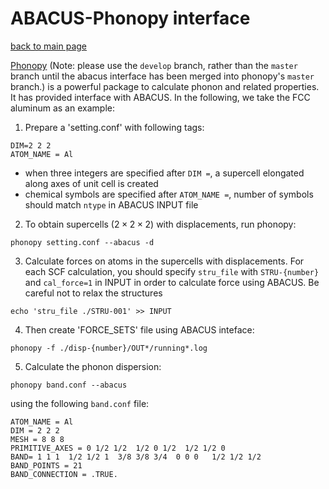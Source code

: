 # ABACUS-Phonopy interface

[back to main page](../../README.md)


[Phonopy](https://github.com/phonopy/phonopy) (Note: please use the `develop` branch, rather than the `master` branch until the abacus interface has been merged into phonopy's `master` branch.) is a powerful package to calculate phonon and related properties. It has provided interface with ABACUS. In the following, we take the FCC aluminum as an example:


1. Prepare a 'setting.conf' with following tags:
```
DIM=2 2 2
ATOM_NAME = Al    
```
- when three integers are specified after `DIM =`, a supercell elongated along axes of unit cell is created
- chemical symbols are specified after `ATOM_NAME =`, number of symbols should match `ntype` in ABACUS INPUT file

2. To obtain supercells ($2\times 2\times 2$) with displacements, run phonopy:
```
phonopy setting.conf --abacus -d
```
3. Calculate forces on atoms in the supercells with displacements. For each SCF calculation, you should specify `stru_file` with `STRU-{number}` and `cal_force=1` in INPUT in order to calculate force using ABACUS. Be careful not to relax the structures
```
echo 'stru_file ./STRU-001' >> INPUT
```
4. Then create 'FORCE_SETS' file using ABACUS inteface:
```
phonopy -f ./disp-{number}/OUT*/running*.log
```
5. Calculate the phonon dispersion:
```
phonopy band.conf --abacus
```
using the following `band.conf` file:
```
ATOM_NAME = Al
DIM = 2 2 2
MESH = 8 8 8
PRIMITIVE_AXES = 0 1/2 1/2  1/2 0 1/2  1/2 1/2 0
BAND= 1 1 1  1/2 1/2 1  3/8 3/8 3/4  0 0 0   1/2 1/2 1/2
BAND_POINTS = 21
BAND_CONNECTION = .TRUE.
```
